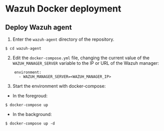 # Wazuh Docker deployment

## Deploy Wazuh agent

1) Enter the `wazuh-agent` directory of the repository.
```
$ cd wazuh-agent
```
2) Edit the `docker-compose.yml` file, changing the current value of the `WAZUH_MANAGER_SERVER` variable to the IP or URL of the Wazuh manager:
```
    environment:
      - WAZUH_MANAGER_SERVER=<WAZUH_MANAGER_IP>
```
3) Start the environment with docker-compose:

- In the foregroud:
```
$ docker-compose up
```

- In the background:
```
$ docker-compose up -d
```